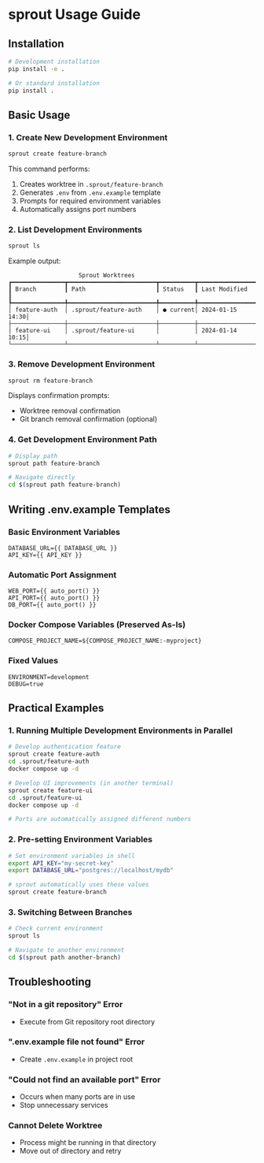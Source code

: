# sprout Usage Guide

## Installation

```bash
# Development installation
pip install -e .

# Or standard installation
pip install .
```

## Basic Usage

### 1. Create New Development Environment

```bash
sprout create feature-branch
```

This command performs:
1. Creates worktree in `.sprout/feature-branch`
2. Generates `.env` from `.env.example` template
3. Prompts for required environment variables
4. Automatically assigns port numbers

### 2. List Development Environments

```bash
sprout ls
```

Example output:
```
                    Sprout Worktrees                    
┏━━━━━━━━━━━━━━━┳━━━━━━━━━━━━━━━━━━━━━━━━━┳━━━━━━━━━━┳━━━━━━━━━━━━━━━━━┓
┃ Branch        ┃ Path                    ┃ Status   ┃ Last Modified   ┃
┡━━━━━━━━━━━━━━━╇━━━━━━━━━━━━━━━━━━━━━━━━━╇━━━━━━━━━━╇━━━━━━━━━━━━━━━━━┩
│ feature-auth  │ .sprout/feature-auth    │ ● current│ 2024-01-15 14:30│
├───────────────┼─────────────────────────┼──────────┼─────────────────┤
│ feature-ui    │ .sprout/feature-ui      │          │ 2024-01-14 10:15│
└───────────────┴─────────────────────────┴──────────┴─────────────────┘
```

### 3. Remove Development Environment

```bash
sprout rm feature-branch
```

Displays confirmation prompts:
- Worktree removal confirmation
- Git branch removal confirmation (optional)

### 4. Get Development Environment Path

```bash
# Display path
sprout path feature-branch

# Navigate directly
cd $(sprout path feature-branch)
```

## Writing .env.example Templates

### Basic Environment Variables
```env
DATABASE_URL={{ DATABASE_URL }}
API_KEY={{ API_KEY }}
```

### Automatic Port Assignment
```env
WEB_PORT={{ auto_port() }}
API_PORT={{ auto_port() }}
DB_PORT={{ auto_port() }}
```

### Docker Compose Variables (Preserved As-Is)
```env
COMPOSE_PROJECT_NAME=${COMPOSE_PROJECT_NAME:-myproject}
```

### Fixed Values
```env
ENVIRONMENT=development
DEBUG=true
```

## Practical Examples

### 1. Running Multiple Development Environments in Parallel

```bash
# Develop authentication feature
sprout create feature-auth
cd .sprout/feature-auth
docker compose up -d

# Develop UI improvements (in another terminal)
sprout create feature-ui  
cd .sprout/feature-ui
docker compose up -d

# Ports are automatically assigned different numbers
```

### 2. Pre-setting Environment Variables

```bash
# Set environment variables in shell
export API_KEY="my-secret-key"
export DATABASE_URL="postgres://localhost/mydb"

# sprout automatically uses these values
sprout create feature-branch
```

### 3. Switching Between Branches

```bash
# Check current environment
sprout ls

# Navigate to another environment
cd $(sprout path another-branch)
```

## Troubleshooting

### "Not in a git repository" Error
- Execute from Git repository root directory

### ".env.example file not found" Error
- Create `.env.example` in project root

### "Could not find an available port" Error
- Occurs when many ports are in use
- Stop unnecessary services

### Cannot Delete Worktree
- Process might be running in that directory
- Move out of directory and retry